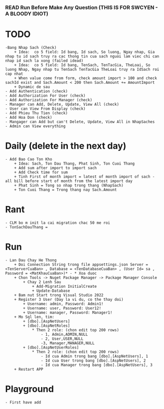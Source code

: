 ### READ Run Before Make Any Question (THIS IS FOR SWCYEN - A BLOODY IDIOT)
# TODO
	-Bang Nhap Sach (Check)
		+ Idea:  co 5 field: Id bang, Id sach, So luong, Ngay nhap, Gia nhap tu id sach truy ra cac thong tin cua sach nguoi lam viec chi can nhap id sach la xong (failed idead)
		+ Idea:  co 5 field: Id bang, TenSach, TenTacGia, TheLoai, So luong Nhap, Ngay nhap tu TenSach TenTacGia TheLoai truy ra IdSach roi cap nhat
		+ When value come from form, check amount import > 100 and check sachId exist and Sach.Amount < 200 then Sach.Amount += AmountImport 
		+ Dynamic de sau 
	- Add Authentication (check)
	- Add Authorization For User (check)
	- Add Authorization For Manager (check)
	- Manager can Add, Delete, Update, View All (check)
	- User can View From Display (check)
	- Add Phieu Thu Tien (check)
	- Add Hoa Don (check)
	- Mangager can Add but can't Delete, Update, View All in NhapSaches
	- Admin can View everything
# Daily (delete in the next day)
	- Add Bao Cao Ton Kho
		+ Idea: Sach, Ton Dau Thang, Phat Sinh, Ton Cuoi Thang
		+ Add sum after import to import sach
		+ Add Check time for sum
		+ Tinh First of month import = latest of month import of sach - all bill before start of month from the latest import day
		+ Phat Sinh = Tong so nhap trong thang (NhapSach)
		+ Ton Cuoi Thang = Trong thang nay Sach.Amount
# Rant
	- CLM bo m init la cai migration chac 50 me roi
	- TonSachDauThang = 
# Run
	- Lan Dau Chay He Thong
		+ Doi Connection String trong file appsettings.json Server = <TenServerCuaBan> , Database = <TenDatabaseCuaBan> , (User Id= sa , Password = <MatKhauCuaBan>)* - * Xoa duoc 
		+ Chon Tools -> Nuget Package Manager -> Package Manager Console
			+ Chay 2 Lenh Sau
				+ Add-Migration InitialCreate
				+ Update-Database
		+ Bam nut Start trong Visual Studio 2022
		+ Register 3 User (Day la vi du, co the thay doi)
			+ Username: admin, Password: Admin1!
			+ Username: user, Password: User12! 
			+ Username: manager, Password: Manager1!
		+ Mo Sql len, tim:
			+ [dbo].[AspNetUsers] 
			+ [dbo].[AspNetRoles]
				* Then 2 role: (chon edit top 200 rows)
					- 1, Admin,ADMIN,NULL
					- 2, User,USER,NULL
					-3, Manager,MANAGER,NULL
			+ [dbo].[AspNetUserRoles]
				* Then 2 role: (chon edit top 200 rows)
					- Id cua Admin trong bang [dbo].[AspNetUsers], 1 
					- Id cua User trong bang [dbo].[AspNetUsers], 2
					- Id cua Manager trong bang [dbo].[AspNetUsers], 3
		+ Restart APP
# Playground
	- First have add